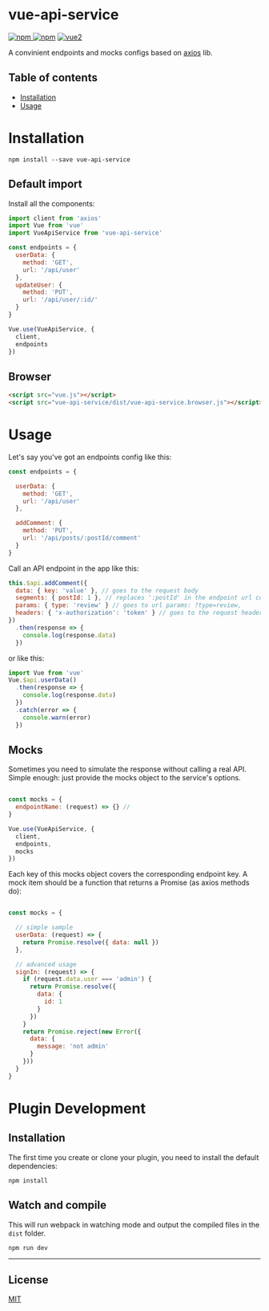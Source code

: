 # vue-api-service

[![npm](https://img.shields.io/npm/v/vue-api-service.svg) ![npm](https://img.shields.io/npm/dm/vue-api-service.svg)](https://www.npmjs.com/package/vue-api-service)
[![vue2](https://img.shields.io/badge/vue-2.x-brightgreen.svg)](https://vuejs.org/)

A convinient endpoints and mocks configs based on [axios](https://github.com/axios/axios) lib.

## Table of contents

- [Installation](#installation)
- [Usage](#usage)

# Installation

```
npm install --save vue-api-service
```

## Default import

Install all the components:

```javascript
import client from 'axios'
import Vue from 'vue'
import VueApiService from 'vue-api-service'

const endpoints = {
  userData: {
    method: 'GET',
    url: '/api/user'
  },
  updateUser: {
    method: 'PUT',
    url: '/api/user/:id/'
  }
}

Vue.use(VueApiService, {
  client,
  endpoints
})
```

## Browser

```html
<script src="vue.js"></script>
<script src="vue-api-service/dist/vue-api-service.browser.js"></script>
```

# Usage
Let's say you've got an endpoints config like this:

```javascript
const endpoints = {

  userData: {
    method: 'GET',
    url: '/api/user'
  },

  addComment: {
    method: 'PUT',
    url: '/api/posts/:postId/comment'
  }
}
```

Call an API endpoint in the app like this:

```javascript
this.$api.addComment({
  data: { key: 'value' }, // goes to the request body
  segments: { postId: 1 }, // replaces ':postId' in the endpoint url config with value
  params: { type: 'review' } // goes to url params: ?type=review,
  headers: { 'x-authorization': 'token' } // goes to the request headers
})
  .then(response => {
    console.log(response.data)
  })
```

or like this:

```javascript
import Vue from 'vue'
Vue.$api.userData()
  .then(response => {
    console.log(response.data)
  })
  .catch(error => {
    console.warn(error)
  })
```

## Mocks
Sometimes you need to simulate the response without calling a real API. Simple enough: just provide the mocks object to the service's options.

```javascript

const mocks = {
  endpointName: (request) => {} //
}

Vue.use(VueApiService, {
  client,
  endpoints,
  mocks
})
```

Each key of this mocks object covers the corresponding endpoint key.
A mock item should be a function that returns a Promise (as axios methods do):

```javascript

const mocks = {

  // simple sample
  userData: (request) => {
    return Promise.resolve({ data: null })
  },

  // advanced usage
  signIn: (request) => {
    if (request.data.user === 'admin') {
      return Promise.resolve({
        data: {
          id: 1
        }
      })
    }
    return Promise.reject(new Error({
      data: {
        message: 'not admin'
      }
    }))
  }
}
```


# Plugin Development

## Installation

The first time you create or clone your plugin, you need to install the default dependencies:

```
npm install
```

## Watch and compile

This will run webpack in watching mode and output the compiled files in the `dist` folder.

```
npm run dev
```

---

## License

[MIT](http://opensource.org/licenses/MIT)
